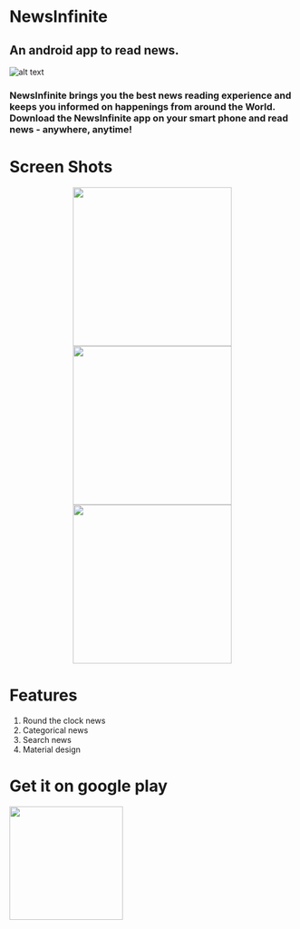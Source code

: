 # NewsInfinite
## An android app to read news.

![alt text](https://github.com/vicky7230/NewsInfinite/blob/master/app/src/main/res/mipmap-xxxhdpi/ic_launcher.png "Logo")

### NewsInfinite brings you the best news reading experience and keeps you informed on happenings from around the World. Download the NewsInfinite app on your smart phone and read news - anywhere, anytime!

# Screen Shots
<p align="center">
  <img width='280' src='https://github.com/vicky7230/NewsInfinite/blob/master/graphics/2.jpg' />
  <img width='280' src='https://github.com/vicky7230/NewsInfinite/blob/master/graphics/3.jpg' />
  <img width='280' src='https://github.com/vicky7230/NewsInfinite/blob/master/graphics/4.jpg' />
</p>

# Features

1. Round the clock news
2. Categorical news
3. Search news
4. Material design

# Get it on google play

[<img src="https://play.google.com/intl/en_us/badges/images/generic/en-play-badge.png" width="200">](https://play.google.com/store/apps/details?id=com.awesome.vicky.newsinfinite&hl=en)
